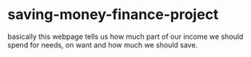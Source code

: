 # saving-money-finance-project
basically this webpage tells us how much part of our income we should spend for needs, on want and how much we should save.
